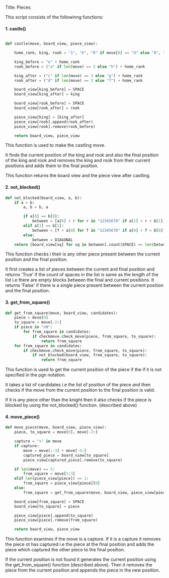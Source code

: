 Title: Pieces

This script consists of the followinng functions:

#### **1. castle()**

~~~ python

def castle(move, board_view, piece_view):

    home_rank, king, rook = "1", "K", "R" if move[0] == "O" else "8", "k", "r"

    king_before = "e" + home_rank
    rook_before = ("a" if len(move) == 3 else "h") + home_rank

    king_after = ("c" if len(move) == 3 else "g") + home_rank
    rook_after = ("d" if len(move) == 3 else "f") + home_rank

    board_view[king_before] = SPACE
    board_view[king_after] = king

    board_view[rook_before] = SPACE
    board_view[rook_after] = rook

    piece_view[king] = [king_after]
    piece_view[rook].append(rook_after)
    piece_view[rook].remove(rook_before)

    return board_view, piece_view
~~~

This function is used to make the castling move.

It finds the current position of the king and rook and also the final position of the king and rook and removes the king and rook from their current positions and adds them to the final position.

This function returns the board view and the piece view after castling.


#### **2. not_blocked()**

~~~ python
def not_blocked(board_view, a, b):
    if a > b:
        a, b = b, a

        if a[0] == b[0]:
            between = [a[0] + r for r in "12345678" if a[1] < r < b[1]]
        elif a[1] == b[1]:
            between = [f + a[0] for f in "12345678" if a[0] < f < b[0]]
        else:
            between = DIAGONAL
    return [board_view[sq] for sq in between].count(SPACE) == len(between)
~~~

This function checks i their is any other piece present between the current position and the final position.

It first creates a list of pieces between the current and final position and returns 'True' if the count of spaces in the list is same as the length of the list i.e there are empty blocks between the final and current positions. It returns 'False' if there is a single piece present between the current position and the final position.


#### **3. get_from_square()**

~~~ python
def get_from_square(move, board_view, candidates):
    piece = move[0]
    to_square = move[-2:]
    if piece in "nN":
        for from_square in candidates:
            if checkmove.check_move(piece, from_square, to_square):
                return from_square
    for from_square in candidates:
        if checkmove.check_move(piece, from_square, to_square):
            if not_blocked(board_view, from_square, to_square):
                return from_square
~~~

This function is used to get the current position of the piece if the if it is not specified in the pgn notation.

It takes a list of candidates i.e the list of position of the piece and then checks if the move from the current position to the final position is valid. 

If it is any piece other than the knight then it also checks if the piece is blocked by using the not_blocked() function. (described above)


#### **4. move_piece()**

~~~ python
def move_piece(move, board_view, piece_view):
    piece, to_square = move[0], move[-2:]

    capture = "x" in move
    if capture:
        move = move[:-3] + move[-2:]
        captured_piece = board_view[to_square]
        piece_view[captured_piece].remove(to_square)

    if len(move) == 5:
        from_square = move[1:3]
    elif len(piece_view[piece]) == 1:
        from_square = piece_view[piece][0]
    else:
        from_square = get_from_square(move, board_view, piece_view[piece])

    board_view[from_square] = SPACE
    board_view[to_square] = piece

    piece_view[piece].append(to_square)
    piece_view[piece].remove(from_square)

    return board_view, piece_view
~~~

This function examines if the move is a capture. If it is a capture it removes the piece ot has captured i.e the piece at the final position and adds the piece which captured the other piece to the final position.

If the current position is not found it generates the current position using the get_from_square() function (described above).
Then it removes the piece from the current position and appends the piece in the new position.



   
